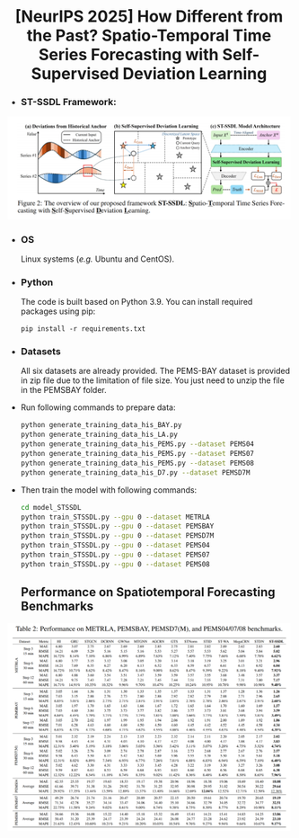 # <div align="center">[NeurIPS 2025] How Different from the Past? Spatio-Temporal Time Series Forecasting with Self-Supervised Deviation Learning </div>

* ### ST-SSDL Framework:

![Framework](./framework.png)


* ### OS

  Linux systems (*e.g.* Ubuntu and CentOS). 

* ### Python

  The code is built based on Python 3.9. You can install required packages using pip:

  ```
  pip install -r requirements.txt
  ```

* ### Datasets

  All six datasets are already provided. The PEMS-BAY dataset is provided in zip file due to the limitation of file size. You just need to unzip the file in the PEMSBAY folder.
  
* Run following commands to prepare data:

  ```bash
  python generate_training_data_his_BAY.py
  python generate_training_data_his_LA.py
  python generate_training_data_his_PEMS.py --dataset PEMS04
  python generate_training_data_his_PEMS.py --dataset PEMS07
  python generate_training_data_his_PEMS.py --dataset PEMS08
  python generate_training_data_his_D7.py --dataset PEMSD7M
  ```

* Then train the model with following commands:

  ```bash
  cd model_STSSDL
  python train_STSSDL.py --gpu 0 --dataset METRLA
  python train_STSSDL.py --gpu 0 --dataset PEMSBAY
  python train_STSSDL.py --gpu 0 --dataset PEMSD7M
  python train_STSSDL.py --gpu 0 --dataset PEMS04
  python train_STSSDL.py --gpu 0 --dataset PEMS07
  python train_STSSDL.py --gpu 0 --dataset PEMS08
  
  ```

  ##  Performance on Spatiotemporal Forecasting Benchmarks

![Main results.](./result.png)
